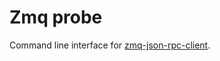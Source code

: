 # Zmq probe

Command line interface for [zmq-json-rpc-client](https://github.com/claudijo/zmq-json-rpc-client).
